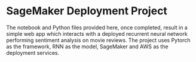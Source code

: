# SageMaker Deployment Project

The notebook and Python files provided here, once completed, result in a simple web app which interacts with a deployed recurrent neural network performing sentiment analysis on movie reviews. 
The project uses Pytorch as the framework, RNN as the model, SageMaker and AWS as the deployment services.

